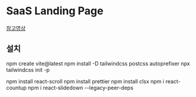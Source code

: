 # SaaS Landing Page

[참고영상](https://youtu.be/ukiGFmZ32YA?si=cnNcOXNWsnZpLoNQ)

## 설치
npm create vite@latest
npm install -D tailwindcss postcss autoprefixer
npx tailwindcss init -p

npm install react-scroll
npm install prettier
npm install clsx
npm i react-countup
npm i react-slidedown --legacy-peer-deps